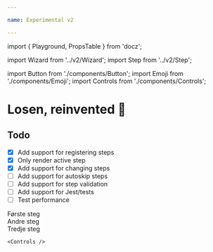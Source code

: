 ```yaml
---

name: Experimental v2

---
```

import { Playground, PropsTable } from 'docz';

import Wizard from '../v2/Wizard';
import Step from '../v2/Step';


import Button from './components/Button';
import Emoji from './components/Emoji';
import Controls from './components/Controls';

# Losen, reinvented 🚢


## Todo

- [x] Add support for registering steps
- [x] Only render active step
- [x] Add support for changing steps
- [ ] Add support for autoskip steps
- [ ] Add support for step validation
- [ ] Add support for Jest/tests
- [ ] Test performance

<Playground>
  <Wizard>
    <div>
      <Step name="1">
        <div>Første steg</div>
      </Step>
      <Step name="2">
        <div>Andre steg</div>
      </Step>
      <Step name="3">
        <div>Tredje steg</div>
      </Step>
    </div>

    <Controls />

  </Wizard>
</Playground>
